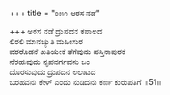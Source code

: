 +++
title = "೦೫೧ ಅರಸ ನಡೆ"

+++
ಅರಸ ನಡೆ ದ್ರುಪದನ ಕಪಾಲದ  
ಲಿರಲಿ ಮಾನಚ್ಯುತಿ ಮಹೀಸುರ  
ವರರೊಡನೆ ಖತಿಯೇಕೆ ತೆಗೆವುದು ಹಸ್ತಿನಾಪುರಕೆ   
ನೆರಹುವುದು ನೃಪವರ್ಗವನು ಬಂ  
ದೊರಸುವುದು ದ್ರುಪದನ ಲಲಾಟದ  
ಬರಹವನು ಕೇಳ್ ಎಂದು ನುಡಿದನು ಕರ್ಣ ಕುರುಪತಿಗೆ     ॥51॥